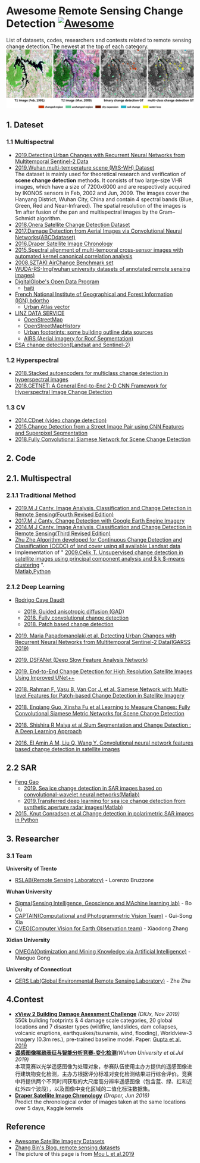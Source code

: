 # Awesome Remote Sensing Change Detection [![Awesome](https://awesome.re/badge-flat.svg)](https://awesome.re)

List of datasets, codes, researchers and contests related to remote sensing change detection.The newest at the top of each category.
![](/2018.recurrent&#32;convolutional&#32;neural&#32;network.jpg)



## 1. Dateset
### 1.1 Multispectral 
- [2019.Detecting Urban Changes with Recurrent Neural Networks from Multitemporal Sentinel-2 Data](https://github.com/granularai/ChangeDetection)
- [2019.Wuhan multi-temperature scene (MtS-WH) Dataset](http://sigma.whu.edu.cn/newspage.php?q=2019_03_26)   
The dataset is mainly used for theoretical research and verification of **scene change detection** methods. It consists of two large-size VHR images, which have a size of 7200x6000 and are respectively acquired by IKONOS sensors in Feb, 2002 and Jun, 2009. The images cover the Hanyang District, Wuhan City, China and contain 4 spectral bands (Blue, Green, Red and Near-Infrared). The spatial resolution of the images is 1m after fusion of the pan and multispectral images by the Gram–Schmidt algorithm.
- [2018.Onera Satellite Change Detection Dataset](https://rcdaudt.github.io/oscd/)
- [2017.Damage Detection from Aerial Images via Convolutional Neural Networks(ABCDdataset)](https://github.com/gistairc/ABCDdataset)
- [2016.Draper Satellite Image Chronology](https://www.kaggle.com/c/draper-satellite-image-chronology/data)
- [2015.Spectral alignment of multi-temporal cross-sensor images with automated kernel canonical correlation analysis](https://sites.google.com/site/michelevolpiresearch/codes/cross-sensor) 
- [2008.SZTAKI AirChange Benchmark set](http://web.eee.sztaki.hu/remotesensing/airchange_benchmark.html)  
- [WUDA-RS-Img(wuhan university datasets of annotated remote sensing images)](http://captain.whu.edu.cn/WUDA-RSImg/index.html)
- [DigitalGlobe's Open Data Program](https://www.digitalglobe.com/opendata/all-events)
    - [haiti](https://www.digitalglobe.com/ecosystem/open-data/haiti)
- [French National Institute of Geographical and Forest Information (IGN),bdortho](http://professionnels.ign.fr/bdortho)  
  - [Urban Atlas vector](https//www.eea.europa.eu/data-and-maps/data/urban-atlas)
- [LINZ DATA SERVICE](https://data.linz.govt.nz/)
    - [OpenStreetMap](https://extract.bbbike.org/)
    - [OpenStreetMapHistory](https://download.geofabrik.de/australia-oceania/new-zealand.html#)
    - [Urban footprints: some building outline data sources](http://www.undertheraedar.com/2015/07/urban-footprints-some-building-outline.html)
    - [AIRS (Aerial Imagery for Roof Segmentation)](https://www.airs-dataset.com/)
- [ESA change detection(Landsat and Sentinel-2)](https://earth.esa.int/web/earth-watching/change-detection)

### 1.2 Hyperspectral 
- [2018.Stacked autoencoders for multiclass change detection in hyperspectral images](https://citius.usc.es/investigacion/datasets/hyperspectral-change-detection-dataset)
- [2018.GETNET: A General End-to-End 2-D CNN Framework for Hyperspectral Image Change Detection](https://drive.google.com/file/d/1cWy6KqE0rymSk5-ytqr7wM1yLMKLukfP/view)

### 1.3 CV

- [2014.CDnet (video change detection)](http://changedetection.net/)
- [2015.Change Detection from a Street Image Pair using CNN Features and Superpixel Segmentation](http://www.vision.is.tohoku.ac.jp/us/research/4d_city_modeling/pano_cd_dataset/)
- [2018.Fully Convolutional Siamese Network for Scene Change Detection](https://github.com/gmayday1997/SceneChangeDet)



## 2. Code
## 2.1. Multispectral
### 2.1.1 Traditional Method 
- [2019.M J Canty. Image Analysis, Classification and Change Detection in Remote Sensing(Fourth Revised Edition)](https://github.com/mortcanty/CRC4Docker)
- [2017.M J Canty. Change Detection with Google Earth Engine Imagery](https://github.com/mortcanty/earthengine)
- [2014.M J Canty. Image Analysis, Classification and Change Detection in Remote Sensing(Third Revised Edition)](https://github.com/mortcanty/CRCPython)
- [Zhu Zhe.Algorithm developed for Continuous Change Detection and Classification (CCDC) of land cover using all available Landsat data](https://github.com/GERSL/CCDC)
- Implementation of " [2009.Celik T. Unsupervised change detection in satellite images using principal component analysis and $ k $-means clustering](https://ieeexplore.ieee.org/abstract/document/5196726/) ".  
[Matlab](https://github.com/rulixiang/ChangeDetectionPCAKmeans),[Python](https://github.com/abhijeet3922/Change-Detection-in-Satellite-Imagery)


### 2.1.2 Deep Learning
- [Rodrigo Caye Daudt](https://rcdaudt.github.io/)
  - [2019. Guided anisotropic diffusion (GAD) ](https://github.com/rcdaudt/guided_anisotropic_diffusion)
  - [2018. Fully convolutional change detection](https://github.com/rcdaudt/fully_convolutional_change_detection)
  - [2018. Patch based change detection](https://github.com/rcdaudt/patch_based_change_detection)
- [2019. Maria Papadomanolaki,et al. Detecting Urban Changes with Recurrent Neural Networks from Multitemporal Sentinel-2 Data(IGARSS 2019)](https://github.com/granularai/ChangeDetection)
- [2019. DSFANet (Deep Slow Feature Analysis Network)](https://github.com/rulixiang/DSFANet)
- [2019. End-to-End Change Detection for High Resolution Satellite Images Using Improved UNet++](https://github.com/daifeng2016/End-to-end-CD-for-VHR-satellite-image)
- [2018. Rahman F, Vasu B, Van Cor J, et al. Siamese Network with Multi-level Features for Patch-based Change Detection in Satellite Imagery](https://github.com/vbhavank/Siamese-neural-network-for-change-detection)
- [2018. Enqiang Guo, Xinsha Fu,et al.Learning to Measure Changes: Fully Convolutional Siamese Metric Networks for Scene Change Detection](https://github.com/gmayday1997/SceneChangeDet)
- [2018. Shishira R Maiya,et al.Slum Segmentation and Change Detection : A Deep Learning Approach](https://github.com/cbsudux/Mumbai-slum-segmentation)

- [2016. El Amin A M, Liu Q, Wang Y. Convolutional neural network features based change detection in satellite images](https://github.com/vbhavank/Unstructured-change-detection-using-CNN)



## 2.2 SAR
- [Feng Gao](https://summitgao.github.io/)
  - [2019. Sea ice change detection in SAR images based on convolutional-wavelet neural networks(Matlab)](https://github.com/summitgao/SAR_Change_Detection_CWNN)
  - [2019.Transferred deep learning for sea ice change detection from synthetic aperture radar images(Matlab)](https://github.com/summitgao/SAR-Change-Detection-MLFN)
- [2015. Knut Conradsen,et al.Change detection in polarimetric SAR images in Python](https://github.com/fouronnes/SAR-change-detection)


## 3. Researcher
### 3.1 Team
**University of Trento**
- [RSLAB(Remote Sensing Laboratory)](https://rslab.disi.unitn.it/people/) - Lorenzo Bruzzone 
  
**Wuhan University**
- [Sigma(Sensing Intelligence, Geoscience and MAchine learning lab)](http://sigma.whu.edu.cn/index.php) - Bo Du
- [CAPTAIN(Computational and Photogrammetric Vision Team)](http://captain.whu.edu.cn/index.html) - Gui-Song Xia
- [CVEO(Computer Vision for Earth Observation team)](https://cveo.github.io/) - Xiaodong Zhang 

**Xidian University**
- [OMEGA(Optimization and Mining Knowledge via Artificial Intelligence)](http://web.xidian.edu.cn/mggong/index.html) - Maoguo Gong

**University of Connecticut**
- [GERS Lab(Global Environmental Remote Sensing Laboratory)](https://gerslab.uconn.edu/) - Zhe Zhu


## 4.Contest
- [**xView 2 Building Damage Asessment Challenge**](https://xview2.org) *(DIUx, Nov 2019)*  
550k building footprints & 4 damage scale categories, 20 global locations and 7 disaster types (wildfire, landslides, dam collapses, volcanic eruptions, earthquakes/tsunamis, wind, flooding), Worldview-3 imagery (0.3m res.), pre-trained baseline model. Paper: [Gupta et al. 2019](http://openaccess.thecvf.com/content_CVPRW_2019/html/cv4gc/Gupta_Creating_xBD_A_Dataset_for_Assessing_Building_Damage_from_Satellite_CVPRW_2019_paper.html)
- [**遥感图像稀疏表征与智能分析竞赛-变化检测**](http://rscup.bjxintong.com.cn/#/theme/4)*(Wuhan University et al.Jul 2019)*     
本项竞赛以光学遥感图像为处理对象，参赛队伍使用主办方提供的遥感图像进行建筑物变化检测，主办方根据评分标准对变化检测结果进行综合评价。竞赛中将提供两个不同时间获取的大尺度高分辨率遥感图像（包含蓝、绿、红和近红外四个波段），以及图像中变化区域的二值化标注数据集。   
- [**Draper Satellite Image Chronology**](https://www.kaggle.com/c/draper-satellite-image-chronology) *(Draper, Jun 2016)*  
Predict the chronological order of images taken at the same locations over 5 days, Kaggle kernels

## Reference
- [Awesome Satellite Imagery Datasets](https://github.com/chrieke/awesome-satellite-imagery-datasets)
- [Zhang Bin's Blog. remote sensing datasets](https://zhangbin0917.github.io/2018/06/12/%E9%81%A5%E6%84%9F%E6%95%B0%E6%8D%AE%E9%9B%86/)
- The picture of this page is from [Mou L et al.2019](https://ieeexplore.ieee.org/document/8541102)
  


